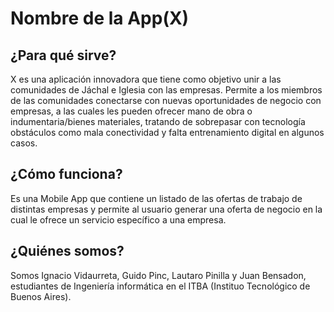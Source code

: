 # Nombre de la App(X)

## ¿Para qué sirve?

X es una aplicación innovadora que tiene como objetivo unir a las comunidades de Jáchal e Iglesia con las empresas. Permite a los miembros de las comunidades conectarse con nuevas oportunidades de negocio con empresas, a las cuales les pueden ofrecer mano de obra o indumentaria/bienes materiales, tratando de sobrepasar con tecnología obstáculos como mala conectividad y falta entrenamiento digital en algunos casos.  

## ¿Cómo funciona?

Es una Mobile App que contiene un listado de las ofertas de trabajo de distintas empresas y permite al usuario generar una oferta de negocio en la cual le ofrece un servicio específico a una empresa.

## ¿Quiénes somos?

Somos Ignacio Vidaurreta, Guido Pinc, Lautaro Pinilla y Juan Bensadon, estudiantes de Ingeniería informática en el ITBA (Instituo Tecnológico de Buenos Aires). 
